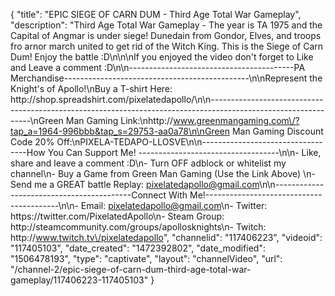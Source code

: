 {
    "title": "EPIC SIEGE OF CARN DUM - Third Age Total War Gameplay",
    "description": "Third Age Total War Gameplay - The year is TA 1975 and the Capital of Angmar is under siege!  Dunedain from Gondor, Elves, and troops fro arnor march united to get rid of the Witch King.  This is the Siege of Carn Dum!  Enjoy the battle :D\n\n\nIf you enjoyed the video don't forget to Like and Leave a comment :D\n\n-----------------------------------------PA Merchandise----------------------------------------------\n\nRepresent the Knight's of Apollo!\nBuy a T-shirt Here: http:\/\/shop.spreadshirt.com\/pixelatedapollo\/\n\n---------------------------------------------------------------------------------------------------------------\nGreen Man Gaming Link:\nhttp:\/\/www.greenmangaming.com\/?tap_a=1964-996bbb&tap_s=29753-aa0a78\n\nGreen Man Gaming Discount Code 20% Off:\nPIXELA-TEDAPO-LLOSVE\n\n----------------------------------How You Can Support Me! -----------------------------------\n\n- Like, share and leave a comment :D\n- Turn OFF adblock or whitelist my channel\n- Buy a Game from Green Man Gaming (Use the Link Above) \n- Send me a GREAT battle Replay: pixelatedapollo@gmail.com\n\n------------------------------------------Connect With Me!-----------------------------------------\n\n- Email: pixelatedapollo@gmail.com\n- Twitter: https:\/\/twitter.com\/PixelatedApollo\n- Steam Group:  http:\/\/steamcommunity.com\/groups\/apollosknights\n- Twitch: http:\/\/www.twitch.tv\/pixelatedapollo",
    "channelid": "117406223",
    "videoid": "117405103",
    "date_created": "1472392802",
    "date_modified": "1506478193",
    "type": "captivate",
    "layout": "channelVideo",
    "url": "\/channel-2\/epic-siege-of-carn-dum-third-age-total-war-gameplay\/117406223-117405103"
}